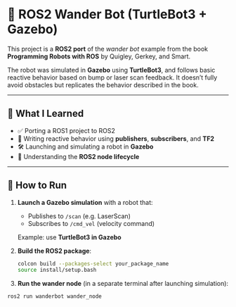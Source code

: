 # 🚀 ROS2 Wander Bot (TurtleBot3 + Gazebo)

This project is a **ROS2 port** of the *wander bot* example from the book  
**Programming Robots with ROS** by Quigley, Gerkey, and Smart.

The robot was simulated in **Gazebo** using **TurtleBot3**, and follows basic reactive behavior based on bump or laser scan feedback. It doesn’t fully avoid obstacles but replicates the behavior described in the book.

---

## 📘 What I Learned

- ✅ Porting a ROS1 project to ROS2  
- 🧠 Writing reactive behavior using **publishers**, **subscribers**, and **TF2**  
- 🛠️ Launching and simulating a robot in **Gazebo**  
- 🔄 Understanding the **ROS2 node lifecycle**  

---

## 🧪 How to Run

1. **Launch a Gazebo simulation** with a robot that:  
   - Publishes to `/scan` (e.g. LaserScan)
   - Subscribes to `/cmd_vel` (velocity command)

   Example: use **TurtleBot3 in Gazebo**

2. **Build the ROS2 package**:
   ```bash
   colcon build --packages-select your_package_name
   source install/setup.bash
3. **Run the wander node** (in a separate terminal after launching simulation):
  ```bash
  ros2 run wanderbot wander_node
